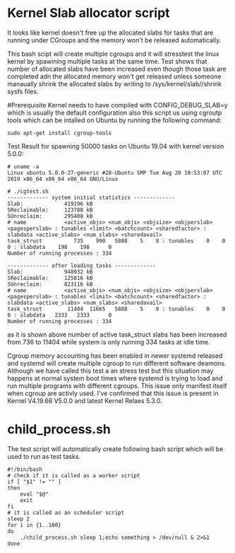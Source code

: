 # Kernel Slab allocator script

It looks like kernel doesn't free up the allocated slabs for tasks that are running under CGroups and the memory won't be released automatically.

This bash scipt will create multiple cgroups and it will stresstest the linux kernel by spawining multiple tasks at the same time.
Test shows that number of allocated slabs have been increased even though those task are completed adn the allocated memory won't get released unless someone manaually shrink the allocated slabs by writing to /sys/kernel/slab/<slab caches>/shrink sysfs files.

#Prerequisite
Kernel needs to have compiled with CONFIG_DEBUG_SLAB=y  which is usually the default configuration
also this script us using cgroutp tools which can be intalled on Ubuntu by running the following command:
```
sudo apt-get install cgroup-tools
```

Test Result for spawning 50000 tasks on Ubuntu 19.04 with kernel version 5.0.0:
```
# uname -a
Linux ubuntu 5.0.0-27-generic #28-Ubuntu SMP Tue Aug 20 19:53:07 UTC 2019 x86_64 x86_64 x86_64 GNU/Linux

# ./cgtest.sh 
------------- system initial statistics -------------
Slab:             419196 kB
SReclaimable:     123788 kB
SUnreclaim:       295408 kB
# name            <active_objs> <num_objs> <objsize> <objperslab> <pagesperslab> : tunables <limit> <batchcount> <sharedfactor> : slabdata <active_slabs> <num_slabs> <sharedavail>
task_struct          735    990   5888    5    8 : tunables    0    0    0 : slabdata    198    198      0
Number of running processes : 334

------------- after loading tasks -------------
Slab:             948932 kB
SReclaimable:     125816 kB
SUnreclaim:       823116 kB
# name            <active_objs> <num_objs> <objsize> <objperslab> <pagesperslab> : tunables <limit> <batchcount> <sharedfactor> : slabdata <active_slabs> <num_slabs> <sharedavail>
task_struct        11404  11665   5888    5    8 : tunables    0    0    0 : slabdata   2333   2333      0
Number of running processes : 334
```


as it is shown above number of active task_struct slabs has been increased from 736 to 11404 while system is only running 334 tasks at idle time.

Cgroup memory accounting has been enabled in newer systemd released and systemd will create multiple cgroup to run different software deamons.
Although we have called this test a an stress test but this situation may happens at normal system boot times where systemd is trying to load and run multiple programs with different cgroups.
This issue only manifest itself when cgroup are activly used. I've confirmed that this issue is present in Kernel V4.19.66 V5.0.0 and latest Kernel Relaes 5.3.0.

# child_process.sh 
The test script will automatically create following bash script which will be used to run as test tasks.

```
#!/bin/bash
# check if it is called as a worker script
if [ "$1" != "" ]
then
	eval "$@"
	exit
fi
# it is called as an scheduler script
sleep 2
for i in {1..100}
do	
	./child_process.sh sleep 1;echo something > /dev/null & 2>&1
done
```


